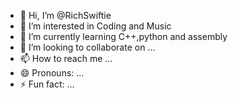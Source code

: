 - 👋 Hi, I’m @RichSwiftie
- 👀 I’m interested in Coding and Music
- 🌱 I’m currently learning C++,python and assembly 
- 💞️ I’m looking to collaborate on ...
- 📫 How to reach me ...
- 😄 Pronouns: ...
- ⚡ Fun fact: ...

<!---
RichSwiftie/RichSwiftie is a ✨ special ✨ repository because its `README.md` (this file) appears on your GitHub profile.
You can click the Preview link to take a look at your changes.
--->
